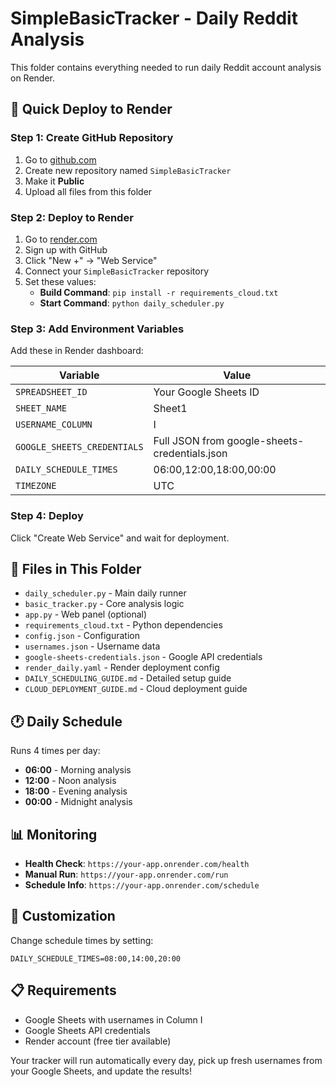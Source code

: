 # SimpleBasicTracker - Daily Reddit Analysis

This folder contains everything needed to run daily Reddit account analysis on Render.

## 🚀 Quick Deploy to Render

### Step 1: Create GitHub Repository
1. Go to [github.com](https://github.com)
2. Create new repository named `SimpleBasicTracker`
3. Make it **Public**
4. Upload all files from this folder

### Step 2: Deploy to Render
1. Go to [render.com](https://render.com)
2. Sign up with GitHub
3. Click "New +" → "Web Service"
4. Connect your `SimpleBasicTracker` repository
5. Set these values:
   - **Build Command**: `pip install -r requirements_cloud.txt`
   - **Start Command**: `python daily_scheduler.py`

### Step 3: Add Environment Variables
Add these in Render dashboard:

| Variable | Value |
|----------|-------|
| `SPREADSHEET_ID` | Your Google Sheets ID |
| `SHEET_NAME` | Sheet1 |
| `USERNAME_COLUMN` | I |
| `GOOGLE_SHEETS_CREDENTIALS` | Full JSON from google-sheets-credentials.json |
| `DAILY_SCHEDULE_TIMES` | 06:00,12:00,18:00,00:00 |
| `TIMEZONE` | UTC |

### Step 4: Deploy
Click "Create Web Service" and wait for deployment.

## 📁 Files in This Folder

- `daily_scheduler.py` - Main daily runner
- `basic_tracker.py` - Core analysis logic
- `app.py` - Web panel (optional)
- `requirements_cloud.txt` - Python dependencies
- `config.json` - Configuration
- `usernames.json` - Username data
- `google-sheets-credentials.json` - Google API credentials
- `render_daily.yaml` - Render deployment config
- `DAILY_SCHEDULING_GUIDE.md` - Detailed setup guide
- `CLOUD_DEPLOYMENT_GUIDE.md` - Cloud deployment guide

## 🕐 Daily Schedule

Runs 4 times per day:
- **06:00** - Morning analysis
- **12:00** - Noon analysis
- **18:00** - Evening analysis
- **00:00** - Midnight analysis

## 📊 Monitoring

- **Health Check**: `https://your-app.onrender.com/health`
- **Manual Run**: `https://your-app.onrender.com/run`
- **Schedule Info**: `https://your-app.onrender.com/schedule`

## 🔧 Customization

Change schedule times by setting:
```
DAILY_SCHEDULE_TIMES=08:00,14:00,20:00
```

## 📋 Requirements

- Google Sheets with usernames in Column I
- Google Sheets API credentials
- Render account (free tier available)

Your tracker will run automatically every day, pick up fresh usernames from your Google Sheets, and update the results! 